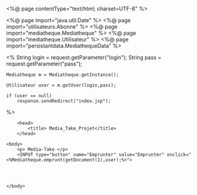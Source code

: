 <!DOCTYPE html>


<%@ page contentType="text/html; charset=UTF-8" %>

<%@ page import="java.util.Date" %>
<%@ page import="utilisateurs.Abonne" %>
<%@ page import="mediatheque.Mediatheque" %>
<%@ page import="mediatheque.Utilisateur" %>
<%@ page import="persistantdata.MediathequeData" %>

<%
    String login = request.getParameter("login");
    String pass = request.getParameter("pass");
   
    Mediatheque m = Mediatheque.getInstance();
   
    Utilisateur user = m.getUser(login,pass);
   
    if (user == null)
        response.sendRedirect("index.jsp");
%>

<html>

		<head>
			<title> Media_Take_Projet</title>
		</head>
	
	<body>
		<p> Media-Take </p>
		<INPUT type="button" name="Emprunter" value="Emprunter" onclick="<%Mediatheque.emprunt(getDocument(1),user);%>">




	</body>
</html>
